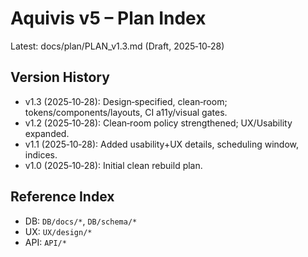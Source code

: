 <!-- 3b13d14d-4178-4e10-aa23-df2367fee0c2 f5ba6c5e-07bb-4ae1-af53-a372e662c8ad -->
# Aquivis v5 – Plan Index

Latest: docs/plan/PLAN_v1.3.md (Draft, 2025‑10‑28)

## Version History
- v1.3 (2025‑10‑28): Design‑specified, clean‑room; tokens/components/layouts, CI a11y/visual gates.
- v1.2 (2025‑10‑28): Clean‑room policy strengthened; UX/Usability expanded.
- v1.1 (2025‑10‑28): Added usability+UX details, scheduling window, indices.
- v1.0 (2025‑10‑28): Initial clean rebuild plan.

## Reference Index
- DB: `DB/docs/*`, `DB/schema/*`
- UX: `UX/design/*`
- API: `API/*`

